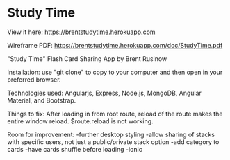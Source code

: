 # Study Time

View it here: https://brentstudytime.herokuapp.com

Wireframe PDF: https://brentstudytime.herokuapp.com/doc/StudyTime.pdf

"Study Time" Flash Card Sharing App by Brent Rusinow

Installation: use "git clone" to copy to your computer and then open in your preferred browser.

Technologies used: Angularjs, Express, Node.js, MongoDB, Angular Material, and Bootstrap.

Things to fix: After loading in from root route, reload of the route makes the entire window reload. $route.reload is not working.

Room for improvement: 
-further desktop styling 
-allow sharing of stacks with specific users, not just a public/private stack option
-add category to cards
-have cards shuffle before loading
-ionic

